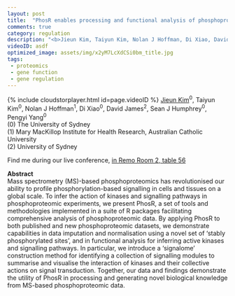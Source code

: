 ```yaml
---
layout: post
title:  "PhosR enables processing and functional analysis of phosphoproteomic data"
comments: true
category: regulation
description: "<b>Jieun Kim, Taiyun Kim, Nolan J Hoffman, Di Xiao, David James, Sean J Humphrey, Pengyi Yang</b><br/>Mass spectrometry (MS)-based phosphoproteomics has..."
videoID: asdf
optimized_image: assets/img/x2yM7LcXdCSi0bm_title.jpg
tags:
 - proteomics
 - gene function
 - gene regulation
---
```

{% include cloudstorplayer.html id=page.videoID %}
<u>Jieun Kim</u><sup>0</sup>, Taiyun Kim<sup>0</sup>, Nolan J Hoffman<sup>1</sup>, Di Xiao<sup>0</sup>, David James<sup>2</sup>, Sean J Humphrey<sup>0</sup>, Pengyi Yang<sup>0</sup><br/>
\(0\) The University of Sydney<br/>
\(1\) Mary MacKillop Institute for Health Research, Australian Catholic University<br/>
\(2\) University of Sydney

Find me during our live conference, [in Remo Room 2, table 56](https://remo.co)

<b>Abstract</b><br/>
Mass spectrometry \(MS\)-based phosphoproteomics has revolutionised our ability to profile phosphorylation-based signalling in cells and tissues on a global scale. To infer the action of kinases and signalling pathways in phosphoproteomic experiments, we present PhosR, a set of tools and methodologies implemented in a suite of R packages facilitating comprehensive analysis of phosphoproteomic data. By applying PhosR to both published and new phosphoproteomic datasets, we demonstrate capabilities in data imputation and normalisation using a novel set of ‘stably phosphorylated sites’, and in functional analysis for inferring active kinases and signalling pathways. In particular, we introduce a ‘signalome’ construction method for identifying a collection of signalling modules to summarise and visualise the interaction of kinases and their collective actions on signal transduction. Together, our data and findings demonstrate the utility of PhosR in processing and generating novel biological knowledge from MS-based phosphoproteomic data.
